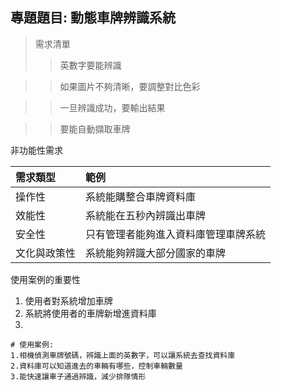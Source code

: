 ## 專題題目: 動態車牌辨識系統

>需求清單
>>英數字要能辨識

>>如果圖片不夠清晰，要調整對比色彩

>>一旦辨識成功，要輸出結果

>>要能自動擷取車牌

非功能性需求

|需求類型|範例|
|:---|:---|
|操作性|系統能購整合車牌資料庫|
|效能性|系統能在五秒內辨識出車牌|
|安全性|只有管理者能夠進入資料庫管理車牌系統|
|文化與政策性|系統能夠辨識大部分國家的車牌|

使用案例的重要性

1. 使用者對系統增加車牌
2. 系統將使用者的車牌新增進資料庫
3. 
```
# 使用案例:
1.相機偵測車牌號碼，辨識上面的英數字，可以讓系統去查找資料庫
2.資料庫可以知道進去的車輛有哪些，控制車輛數量
3.能快速讓車子通過辨識，減少排隊情形
```
